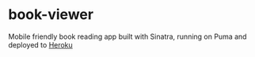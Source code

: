 # book-viewer
Mobile friendly book reading app built with Sinatra, running on Puma and deployed to [Heroku](https://book-reading-app.herokuapp.com)
